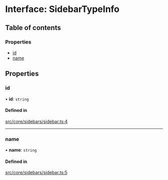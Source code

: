 # Interface: SidebarTypeInfo

## Table of contents

### Properties

- [id](../wiki/SidebarTypeInfo#id)
- [name](../wiki/SidebarTypeInfo#name)

## Properties

### id

• **id**: `string`

#### Defined in

[src/core/sidebars/sidebar.ts:4](https://github.com/decisively-io/interview-sdk/blob/3e6bd8aef036b04e16a1e39d9ad7edd1b29b4058/src/core/sidebars/sidebar.ts#L4)

___

### name

• **name**: `string`

#### Defined in

[src/core/sidebars/sidebar.ts:5](https://github.com/decisively-io/interview-sdk/blob/3e6bd8aef036b04e16a1e39d9ad7edd1b29b4058/src/core/sidebars/sidebar.ts#L5)
